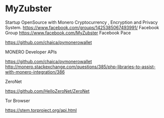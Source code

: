 # MyZubster
Startup OpenSource with Monero Cryptocurrency , Encryption and Privacy System.
https://www.facebook.com/groups/1425385067493991/ Facebook Group
https://www.facebook.com/MyZubster Facebook Pace



https://github.com/chaica/pymonerowallet


MONERO Developer APIs

https://github.com/chaica/pymonerowallet
http://monero.stackexchange.com/questions/385/php-libraries-to-assist-with-monero-integration/386

ZeroNet 

https://github.com/HelloZeroNet/ZeroNet


Tor Browser

https://stem.torproject.org/api.html
